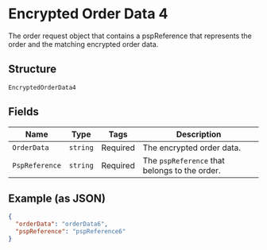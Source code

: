 
# Encrypted Order Data 4

The order request object that contains a pspReference that represents the order and the matching encrypted order data.

## Structure

`EncryptedOrderData4`

## Fields

| Name | Type | Tags | Description |
|  --- | --- | --- | --- |
| `OrderData` | `string` | Required | The encrypted order data. |
| `PspReference` | `string` | Required | The `pspReference` that belongs to the order. |

## Example (as JSON)

```json
{
  "orderData": "orderData6",
  "pspReference": "pspReference6"
}
```

